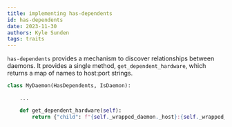 ```yaml
---
title: implementing has-dependents
id: has-dependents
date: 2023-11-30
authors: Kyle Sunden
tags: traits
---
```


`has-dependents` provides a mechanism to discover relationships between
daemons. It provides a single method, `get_dependent_hardware`, which
returns a map of names to host:port strings.

``` python
class MyDaemon(HasDependents, IsDaemon):

    ...

    def get_dependent_hardware(self):
        return {"child": f"{self._wrapped_daemon._host}:{self._wrapped_daemon._port}"}
```
